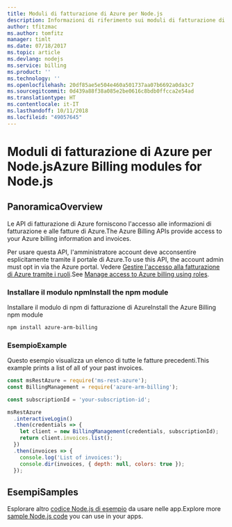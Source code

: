 ```yaml
---
title: Moduli di fatturazione di Azure per Node.js
description: Informazioni di riferimento sui moduli di fatturazione di Azure per Node.js
author: tfitzmac
ms.author: tomfitz
manager: timlt
ms.date: 07/18/2017
ms.topic: article
ms.devlang: nodejs
ms.service: billing
ms.product: ''
ms.technology: ''
ms.openlocfilehash: 20df85ae5e504e460a501737aa07b6692a0da3c7
ms.sourcegitcommit: 0d439a88f38a085e2be0616c8bdb0ffcca2e54ad
ms.translationtype: HT
ms.contentlocale: it-IT
ms.lasthandoff: 10/11/2018
ms.locfileid: "49057645"
---
```

# <a name="azure-billing-modules-for-nodejs"></a><span data-ttu-id="55cf6-103">Moduli di fatturazione di Azure per Node.js</span><span class="sxs-lookup"><span data-stu-id="55cf6-103">Azure Billing modules for Node.js</span></span>

## <a name="overview"></a><span data-ttu-id="55cf6-104">Panoramica</span><span class="sxs-lookup"><span data-stu-id="55cf6-104">Overview</span></span>
<span data-ttu-id="55cf6-105">Le API di fatturazione di Azure forniscono l'accesso alle informazioni di fatturazione e alle fatture di Azure.</span><span class="sxs-lookup"><span data-stu-id="55cf6-105">The Azure Billing APIs provide access to your Azure billing information and invoices.</span></span>

<span data-ttu-id="55cf6-106">Per usare questa API, l'amministratore account deve acconsentire esplicitamente tramite il portale di Azure.</span><span class="sxs-lookup"><span data-stu-id="55cf6-106">To use this API, the account admin must opt in via the Azure portal.</span></span> <span data-ttu-id="55cf6-107">Vedere [Gestire l'accesso alla fatturazione di Azure tramite i ruoli](https://docs.microsoft.com/azure/billing/billing-manage-access).</span><span class="sxs-lookup"><span data-stu-id="55cf6-107">See [Manage access to Azure billing using roles](https://docs.microsoft.com/azure/billing/billing-manage-access).</span></span>

### <a name="install-the-npm-module"></a><span data-ttu-id="55cf6-108">Installare il modulo npm</span><span class="sxs-lookup"><span data-stu-id="55cf6-108">Install the npm module</span></span> 

<span data-ttu-id="55cf6-109">Installare il modulo di npm di fatturazione di Azure</span><span class="sxs-lookup"><span data-stu-id="55cf6-109">Install the Azure Billing npm module</span></span> 

```bash
npm install azure-arm-billing
```
### <a name="example"></a><span data-ttu-id="55cf6-110">Esempio</span><span class="sxs-lookup"><span data-stu-id="55cf6-110">Example</span></span> 
 
<span data-ttu-id="55cf6-111">Questo esempio visualizza un elenco di tutte le fatture precedenti.</span><span class="sxs-lookup"><span data-stu-id="55cf6-111">This example prints a list of all of your past invoices.</span></span>
 
```javascript 
const msRestAzure = require('ms-rest-azure');
const BillingManagement = require('azure-arm-billing');

const subscriptionId = 'your-subscription-id';

msRestAzure
  .interactiveLogin()
  .then(credentials => {
    let client = new BillingManagement(credentials, subscriptionId);
    return client.invoices.list();
  })
  .then(invoices => {
    console.log('List of invoices:');
    console.dir(invoices, { depth: null, colors: true });
  });
``` 


## <a name="samples"></a><span data-ttu-id="55cf6-112">Esempi</span><span class="sxs-lookup"><span data-stu-id="55cf6-112">Samples</span></span>

<span data-ttu-id="55cf6-113">Esplorare altro [codice Node.js di esempio](https://azure.microsoft.com/resources/samples/?platform=nodejs) da usare nelle app.</span><span class="sxs-lookup"><span data-stu-id="55cf6-113">Explore more [sample Node.js code](https://azure.microsoft.com/resources/samples/?platform=nodejs) you can use in your apps.</span></span>
